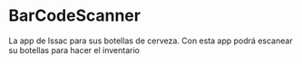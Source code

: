 # BarCodeScanner
La app de Issac para sus botellas de cerveza.
Con esta app podrá escanear su botellas para hacer el inventario
